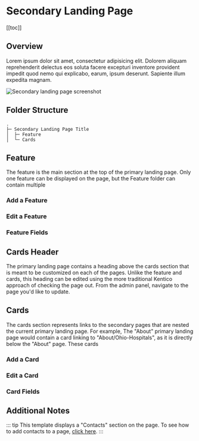 # Secondary Landing Page

[[toc]]

## Overview

Lorem ipsum dolor sit amet, consectetur adipisicing elit. Dolorem aliquam reprehenderit delectus eos soluta facere excepturi inventore provident impedit quod nemo qui explicabo, earum, ipsum deserunt. Sapiente illum expedita magnam.

<img :src="$withBase('/screenshots/secondary-landing.png')" alt="Secondary landing page screenshot">

## Folder Structure

```
.
├─ Secondary Landing Page Title
│  ├─ Feature
│  └─ Cards
```

## Feature

The feature is the main section at the top of the primary landing page. Only one feature can be displayed on the page, but the Feature folder can contain multiple

### Add a Feature
<Feature-Add />

### Edit a Feature
<Feature-Edit />

### Feature Fields
<Feature-Fields />

## Cards Header

The primary landing page contains a heading above the cards section that is meant to be customized on each of the pages. Unlike the feature and cards, this heading can be edited using the more traditional Kentico approach of checking the page out. From the admin panel, navigate to the page you'd like to update.

## Cards

The cards section represents links to the secondary pages that are nested the current primary landing page. For example, The "About" primary landing page would contain a card linking to "About/Ohio-Hospitals", as it is directly below the "About" page. These cards

### Add a Card
<Card-Add />

### Edit a Card
<Card-Edit />

### Card Fields
<Card-Fields />

## Additional Notes
::: tip
This template displays a "Contacts" section on the page. To see how to add contacts to a page, [click here](../guide/adding-contacts.html).
:::